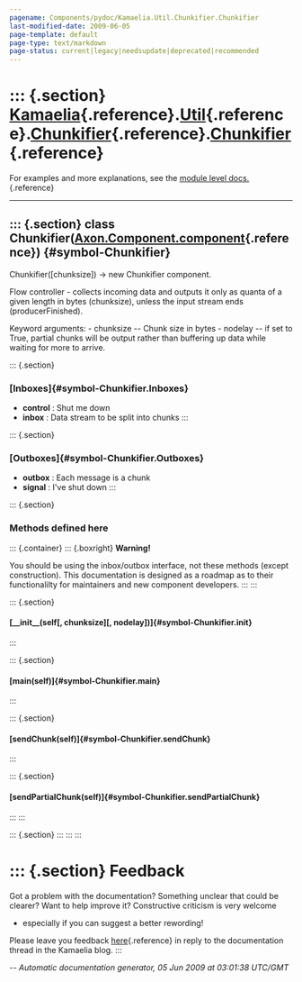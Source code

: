 ```yaml
---
pagename: Components/pydoc/Kamaelia.Util.Chunkifier.Chunkifier
last-modified-date: 2009-06-05
page-template: default
page-type: text/markdown
page-status: current|legacy|needsupdate|deprecated|recommended
---
```

::: {.section}
[Kamaelia](/Components/pydoc/Kamaelia.html){.reference}.[Util](/Components/pydoc/Kamaelia.Util.html){.reference}.[Chunkifier](/Components/pydoc/Kamaelia.Util.Chunkifier.html){.reference}.[Chunkifier](/Components/pydoc/Kamaelia.Util.Chunkifier.Chunkifier.html){.reference}
===============================================================================================================================================================================================================================================================================

For examples and more explanations, see the [module level
docs.](/Components/pydoc/Kamaelia.Util.Chunkifier.html){.reference}

------------------------------------------------------------------------

::: {.section}
class Chunkifier([Axon.Component.component](/Docs/Axon/Axon.Component.component.html){.reference}) {#symbol-Chunkifier}
--------------------------------------------------------------------------------------------------

Chunkifier(\[chunksize\]) -\> new Chunkifier component.

Flow controller - collects incoming data and outputs it only as quanta
of a given length in bytes (chunksize), unless the input stream ends
(producerFinished).

Keyword arguments: - chunksize \-- Chunk size in bytes - nodelay \-- if
set to True, partial chunks will be output rather than buffering up data
while waiting for more to arrive.

::: {.section}
### [Inboxes]{#symbol-Chunkifier.Inboxes}

-   **control** : Shut me down
-   **inbox** : Data stream to be split into chunks
:::

::: {.section}
### [Outboxes]{#symbol-Chunkifier.Outboxes}

-   **outbox** : Each message is a chunk
-   **signal** : I\'ve shut down
:::

::: {.section}
### Methods defined here

::: {.container}
::: {.boxright}
**Warning!**

You should be using the inbox/outbox interface, not these methods
(except construction). This documentation is designed as a roadmap as to
their functionalilty for maintainers and new component developers.
:::
:::

::: {.section}
#### [\_\_init\_\_(self\[, chunksize\]\[, nodelay\])]{#symbol-Chunkifier.__init__}
:::

::: {.section}
#### [main(self)]{#symbol-Chunkifier.main}
:::

::: {.section}
#### [sendChunk(self)]{#symbol-Chunkifier.sendChunk}
:::

::: {.section}
#### [sendPartialChunk(self)]{#symbol-Chunkifier.sendPartialChunk}
:::
:::

::: {.section}
:::
:::
:::

::: {.section}
Feedback
========

Got a problem with the documentation? Something unclear that could be
clearer? Want to help improve it? Constructive criticism is very welcome
- especially if you can suggest a better rewording!

Please leave you feedback
[here](../../../cgi-bin/blog/blog.cgi?rm=viewpost&nodeid=1142023701){.reference}
in reply to the documentation thread in the Kamaelia blog.
:::

*\-- Automatic documentation generator, 05 Jun 2009 at 03:01:38 UTC/GMT*
